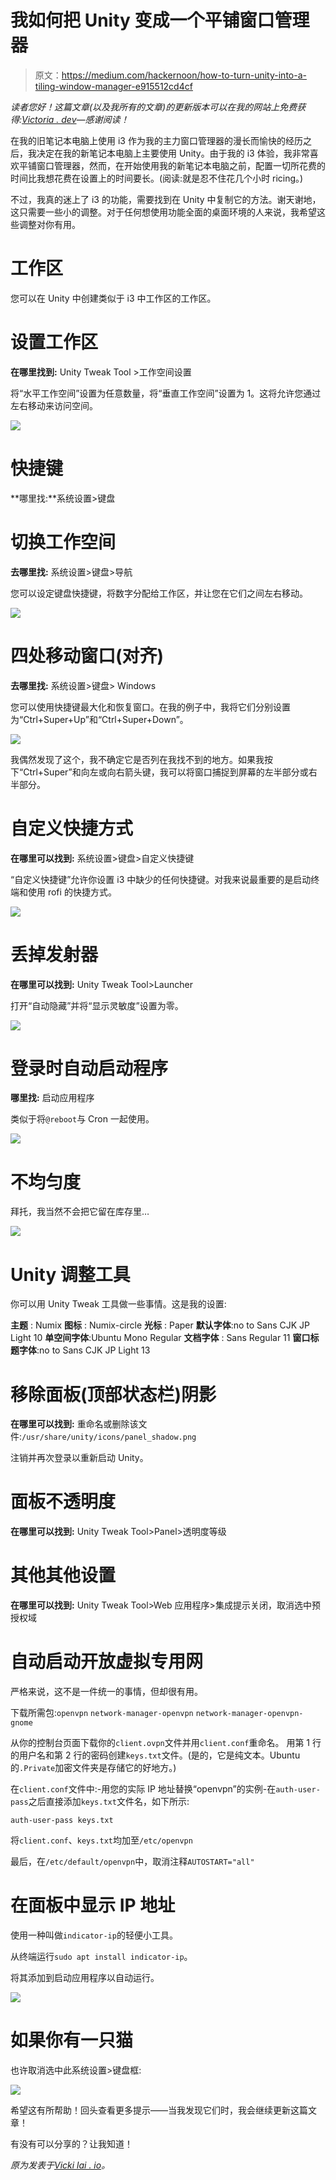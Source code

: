 # 我如何把 Unity 变成一个平铺窗口管理器

> 原文：<https://medium.com/hackernoon/how-to-turn-unity-into-a-tiling-window-manager-e915512cd4cf>

*读者您好！这篇文章(以及我所有的文章)的更新版本可以在我的网站上免费获得:*[*Victoria . dev*](https://victoria.dev)*—感谢阅读！*

在我的旧笔记本电脑上使用 i3 作为我的主力窗口管理器的漫长而愉快的经历之后，我决定在我的新笔记本电脑上主要使用 Unity。由于我的 i3 体验，我非常喜欢平铺窗口管理器，然而，在开始使用我的新笔记本电脑之前，配置一切所花费的时间比我想花费在设置上的时间要长。(阅读:就是忍不住花几个小时 ricing。)

不过，我真的迷上了 i3 的功能，需要找到在 Unity 中复制它的方法。谢天谢地，这只需要一些小的调整。对于任何想使用功能全面的桌面环境的人来说，我希望这些调整对你有用。

# 工作区

您可以在 Unity 中创建类似于 i3 中工作区的工作区。

# 设置工作区

**在哪里找到:**
Unity Tweak Tool >工作空间设置

将“水平工作空间”设置为任意数量，将“垂直工作空间”设置为 1。这将允许您通过左右移动来访问空间。

![](img/eded63a86ee696a4ad6972b23a6d829d.png)

# 快捷键

**哪里找:**系统设置>键盘

# 切换工作空间

**去哪里找:**
系统设置>键盘>导航

您可以设定键盘快捷键，将数字分配给工作区，并让您在它们之间左右移动。

![](img/70e5ff35ecb6e96f30456c2065467f85.png)

# 四处移动窗口(对齐)

**去哪里找:**
系统设置>键盘> Windows

您可以使用快捷键最大化和恢复窗口。在我的例子中，我将它们分别设置为“Ctrl+Super+Up”和“Ctrl+Super+Down”。

![](img/2403c64f7c7f15d5eafd7a7ed6aa77d7.png)

我偶然发现了这个，我不确定它是否列在我找不到的地方。如果我按下“Ctrl+Super”和向左或向右箭头键，我可以将窗口捕捉到屏幕的左半部分或右半部分。

# 自定义快捷方式

**在哪里可以找到:**
系统设置>键盘>自定义快捷键

“自定义快捷键”允许你设置 i3 中缺少的任何快捷键。对我来说最重要的是启动终端和使用 rofi 的快捷方式。

![](img/85c79d222de8413dabcb08c6b09bc217.png)

# 丢掉发射器

**在哪里可以找到:**
Unity Tweak Tool>Launcher

打开“自动隐藏”并将“显示灵敏度”设置为零。

![](img/09b1d02523da73a9d3f8d019681b5852.png)

# 登录时自动启动程序

**哪里找:**
启动应用程序

类似于将`@reboot`与 Cron 一起使用。

![](img/1eaf425c84cda4c5cc4289d65724bef2.png)

# 不均匀度

拜托，我当然不会把它留在库存里…

![](img/4ec00fa829122d18e2a9e4fd79e31c64.png)

# Unity 调整工具

你可以用 Unity Tweak 工具做一些事情。这是我的设置:

**主题** : Numix
**图标** : Numix-circle
**光标** : Paper
**默认字体**:no to Sans CJK JP Light 10
**单空间字体**:Ubuntu Mono Regular
**文档字体** : Sans Regular 11
**窗口标题字体**:no to Sans CJK JP Light 13

# 移除面板(顶部状态栏)阴影

**在哪里可以找到:**
重命名或删除该文件:`/usr/share/unity/icons/panel_shadow.png`

注销并再次登录以重新启动 Unity。

# 面板不透明度

**在哪里可以找到:**
Unity Tweak Tool>Panel>透明度等级

# 其他其他设置

**在哪里可以找到:**
Unity Tweak Tool>Web 应用程序>集成提示关闭，取消选中预授权域

# 自动启动开放虚拟专用网

严格来说，这不是一件统一的事情，但却很有用。

下载所需包:`openvpn`
`network-manager-openvpn`
`network-manager-openvpn-gnome`

从你的控制台页面下载你的`client.ovpn`文件并用`client.conf`重命名。
用第 1 行的用户名和第 2 行的密码创建`keys.txt`文件。(是的，它是纯文本。Ubuntu 的`.Private`加密文件夹是存储它的好地方。)

在`client.conf`文件中:-用您的实际 IP 地址替换“openvpn”的实例-在`auth-user-pass`之后直接添加`keys.txt`文件名，如下所示:

```
auth-user-pass keys.txt
```

将`client.conf`、`keys.txt`均加至`/etc/openvpn`

最后，在`/etc/default/openvpn`中，取消注释`AUTOSTART="all"`

# 在面板中显示 IP 地址

使用一种叫做`indicator-ip`的轻便小工具。

从终端运行`sudo apt install indicator-ip`。

将其添加到启动应用程序以自动运行。

![](img/cdea68529dedb70adb992c524d80c0d6.png)

# 如果你有一只猫

也许取消选中此系统设置>键盘框:

![](img/c392810522c7f6eb708b28c5bbea1c41.png)

希望这有所帮助！回头查看更多提示——当我发现它们时，我会继续更新这篇文章！

有没有可以分享的？让我知道！

*原为发表于*[*Vicki lai . io*](https://vickylai.io/verbose/turn-unity-into-tiling-windows-manager/)*。*